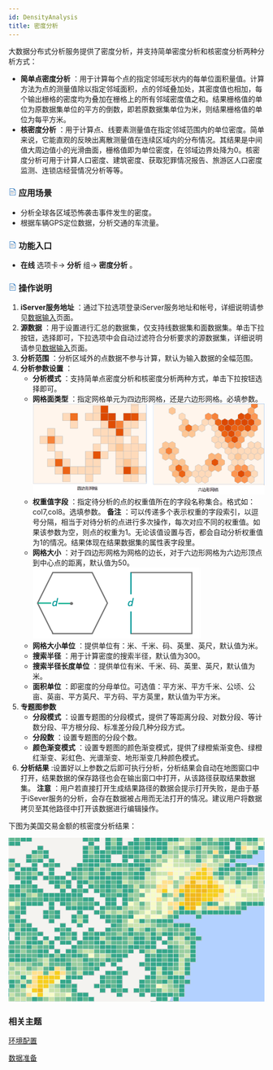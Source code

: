 ```yaml
---
id: DensityAnalysis
title: 密度分析
---
```

大数据分布式分析服务提供了密度分析，并支持简单密度分析和核密度分析两种分析方式：

  * **简单点密度分析** ：用于计算每个点的指定邻域形状内的每单位面积量值。计算方法为点的测量值除以指定邻域面积，点的邻域叠加处，其密度值也相加，每个输出栅格的密度均为叠加在栅格上的所有邻域密度值之和。结果栅格值的单位为原数据集单位的平方的倒数，即若原数据集单位为米，则结果栅格值的单位为每平方米。
  * **核密度分析** ：用于计算点、线要素测量值在指定邻域范围内的单位密度。简单来说，它能直观的反映出离散测量值在连续区域内的分布情况。其结果是中间值大周边值小的光滑曲面，栅格值即为单位密度，在邻域边界处降为0。核密度分析可用于计算人口密度、建筑密度、获取犯罪情况报告、旅游区人口密度监测、连锁店经营情况分析等等。

### ![](../img/read.gif) 应用场景

  * 分析全球各区域恐怖袭击事件发生的密度。
  * 根据车辆GPS定位数据，分析交通的车流量。

### ![](../img/read.gif) 功能入口

  * **在线** 选项卡-> **分析** 组-> **密度分析** 。

### ![](../img/read.gif) 操作说明

1. **iServer服务地址** ：通过下拉选项登录iServer服务地址和帐号，详细说明请参见[数据输入](DataInputType)页面。
2. **源数据** ：用于设置进行汇总的数据集，仅支持线数据集和面数据集。单击下拉按钮，选择即可，下拉选项中会自动过滤符合分析要求的源数据集，详细说明请参见[数据输入](DataInputType)页面。
3. **分析范围** ：分析区域外的点数据不参与计算，默认为输入数据的全幅范围。
4. **分析参数设置** ：
    * **分析模式** ：支持简单点密度分析和核密度分析两种方式，单击下拉按钮选择即可。
    * **网格面类型** ：指定网格单元为四边形网格，还是六边形网格。必填参数。<br/>![](img/DensityAnalysisGridType.png)
    * **权重值字段** ：指定待分析的点的权重值所在的字段名称集合。格式如：col7,col8。选填参数。 **备注** ：可以传递多个表示权重的字段索引，以逗号分隔，相当于对待分析的点进行多次操作，每次对应不同的权重值。如果该参数为空，则点的权重为1。无论该值设置与否，都会自动分析权重值为1的情况。结果体现在结果数据集的属性表字段里。
    * **网格大小** ：对于四边形网格为网格的边长，对于六边形网格为六边形顶点到中心点的距离，默认值为50。<br/>![](img/GridWidth.png)
    * **网格大小单位** ：提供单位有：米、千米、码、英里、英尺，默认值为米。
    * **搜索半径** ：用于计算密度的搜索半径，默认值为300。
    * **搜索半径长度单位** ：提供单位有米、千米、码、英里、英尺，默认值为米。
    * **面积单位** ：即密度的分母单位。可选值：平方米、平方千米、公顷、公亩、英亩、平方英尺、平方码、平方英里，默认值为平方米。
5. **专题图参数**
    * **分段模式** ：设置专题图的分段模式，提供了等距离分段、对数分段、等计数分段、平方根分段、标准差分段几种分段方式。
    * **分段数** ：设置专题图的分段个数。
    * **颜色渐变模式** ：设置专题图的颜色渐变模式，提供了绿橙紫渐变色、绿橙红渐变、彩虹色、光谱渐变、地形渐变几种颜色模式。
6. **分析结果** :设置好以上参数之后即可执行分析，分析结果会自动在地图窗口中打开，结果数据的保存路径也会在输出窗口中打开，从该路径获取结果数据集。 **注意** ：用户若直接打开生成结果路径的数据会提示打开失败，是由于基于iSever服务的分析，会存在数据被占用而无法打开的情况。建议用户将数据拷贝至其他路径中打开该数据进行编辑操作。 

下图为美国交易金额的核密度分析结果：

![](img/DensityAnalysisResult.png)

###  相关主题

 [环境配置](BigDataAnalysisEnvironmentConfiguration)

 [数据准备](DataPreparation)
